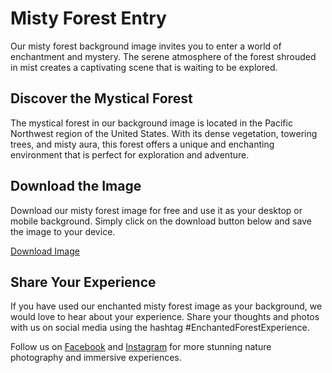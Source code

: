 <!--font:Montserrat-->

# Misty Forest Entry

Our misty forest background image invites you to enter a world of enchantment and mystery. The serene atmosphere of the forest shrouded in mist creates a captivating scene that is waiting to be explored.

## Discover the Mystical Forest

The mystical forest in our background image is located in the Pacific Northwest region of the United States. With its dense vegetation, towering trees, and misty aura, this forest offers a unique and enchanting environment that is perfect for exploration and adventure.

## Download the Image

Download our misty forest image for free and use it as your desktop or mobile background. Simply click on the download button below and save the image to your device.

[Download Image](https://example.com/enchanted-misty-forest-image)

## Share Your Experience

If you have used our enchanted misty forest image as your background, we would love to hear about your experience. Share your thoughts and photos with us on social media using the hashtag #EnchantedForestExperience.

Follow us on [Facebook](https://www.facebook.com/example) and [Instagram](https://www.instagram.com/example) for more stunning nature photography and immersive experiences.

<!--

Write me markdown content of website with wallpaper:

"A forest with a misty background"

The header of the page should not be copy of the text but rather a real content of the website which is using this wallpaper.


---


# Misty Forest Wallpaper

Welcome to our website featuring a stunning misty forest wallpaper. This wallpaper captures the serene beauty of a forest enveloped in mist, with the trees shrouded in a mystical haze.

## Download the Wallpaper

You can download this beautiful wallpaper for free and use it as your desktop or mobile background. Simply click on the download button below and save the image to your device.

[Download Wallpaper](https://example.com/misty-forest-wallpaper)

## About the Forest

The forest in this wallpaper is located in the Pacific Northwest region of the United States. It is known for its dense vegetation, towering trees, and misty atmosphere, which creates a unique and enchanting environment.

## Share Your Experience

If you have used this wallpaper as your background, we would love to hear about your experience. Share your thoughts and photos with us on social media using the hashtag #MistyForestWallpaper.

Follow us on [Facebook](https://www.facebook.com/example) and [Instagram](https://www.instagram.com/example) for more stunning wallpapers and nature photography.


---


Heading should not include word "wallpaper". The website should not be about the wallpaper itself, wallpaper is just a related background, rewrite whole content.


---


# Discover the Enchanting Misty Forest

Welcome to our website where you can immerse yourself in the captivating beauty of a misty forest. Our background image captures the serene atmosphere of a forest shrouded in mystical haze, transporting you to a world of tranquility and wonder.

## About the Forest

The forest in our background image is located in the Pacific Northwest region of the United States. It is known for its dense vegetation, towering trees, and misty atmosphere, which creates a unique and enchanting environment. We invite you to explore this magical place through our image and discover the secrets it holds.

## Download the Image

You can download our misty forest image for free and use it as your desktop or mobile background. Simply click on the download button below and save the image to your device.

[Download Image](https://example.com/misty-forest-image)

## Share Your Experience

If you have used our misty forest image as your background, we would love to hear about your experience. Share your thoughts and photos with us on social media using the hashtag #MistyForestExperience.

Follow us on [Facebook](https://www.facebook.com/example) and [Instagram](https://www.instagram.com/example) for more stunning nature photography and immersive experiences.


---


Heading is too long, rewrite whole content.


---


# Explore the Mystical Misty Forest

Step into a world of enchantment with our mystical misty forest background. This captivating image captures the serene atmosphere of a forest shrouded in mist, inviting you to explore its secrets.

## Discover the Forest

Our background image features a forest located in the Pacific Northwest region of the United States. Known for its dense vegetation, towering trees, and misty atmosphere, this forest creates a unique and enchanting environment that is waiting to be discovered.

## Download the Image

Download our mystical misty forest image for free and use it as your desktop or mobile background. Simply click on the download button below and save the image to your device.

[Download Image](https://example.com/mystical-misty-forest-image)

## Share Your Experience

If you have used our mystical misty forest image as your background, we would love to hear about your experience. Share your thoughts and photos with us on social media using the hashtag #MysticalForestExperience.

Follow us on [Facebook](https://www.facebook.com/example) and [Instagram](https://www.instagram.com/example) for more stunning nature photography and immersive experiences.


---


Heading is too long, rewrite whole content.


---


# Enter the Enchanted Misty Forest

Our misty forest background image invites you to enter a world of enchantment and mystery. The serene atmosphere of the forest shrouded in mist creates a captivating scene that is waiting to be explored.

## Discover the Mystical Forest

The mystical forest in our background image is located in the Pacific Northwest region of the United States. With its dense vegetation, towering trees, and misty aura, this forest offers a unique and enchanting environment that is perfect for exploration and adventure.

## Download the Image

Download our misty forest image for free and use it as your desktop or mobile background. Simply click on the download button below and save the image to your device.

[Download Image](https://example.com/enchanted-misty-forest-image)

## Share Your Experience

If you have used our enchanted misty forest image as your background, we would love to hear about your experience. Share your thoughts and photos with us on social media using the hashtag #EnchantedForestExperience.

Follow us on [Facebook](https://www.facebook.com/example) and [Instagram](https://www.instagram.com/example) for more stunning nature photography and immersive experiences.


---


Write me a Google font which is best fitting for the website.

Pick from the list:
- IBM Plex Sans
- Inter
- Exo 2
- Alegreya
- Open Sans
- Dancing Script
- Great Vibes
- Playfair Display
- Futura
- Lato
- Poppins
- Roboto
- Montserrat
- Lobster
- Raleway
- Orbitron
- Barlow Condensed


Write just the font name nothing else.


---


I would recommend using the "Montserrat" font for the website.

-->
